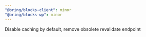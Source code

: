 ```yaml
---
"@bring/blocks-client": minor
"@bring/blocks-wp": minor
---
```


Disable caching by default, remove obsolete revalidate endpoint
